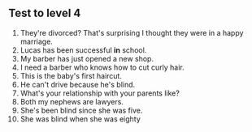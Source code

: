 ## Test to level 4

1. They're divorced? That's surprising I thought they were in a happy marriage.
2. Lucas has been successful **in** school.
3. My barber has just opened a new shop.
4. I need a barber who knows how to cut curly hair.
5. This is the baby's first haircut.
6. He can't drive because he's blind.
7. What's your relationship with your parents like?
8. Both my nephews are lawyers.
9. She's been blind since she was five.
10.  She was blind when she was eighty
